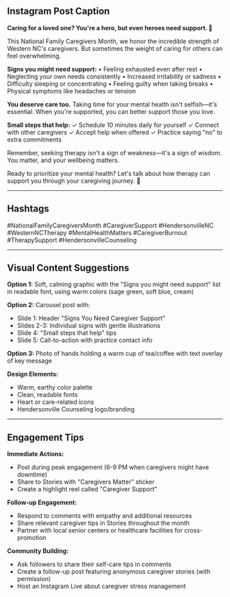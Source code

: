 ## Instagram Post Caption

**Caring for a loved one? You're a hero, but even heroes need support. 💙**

This National Family Caregivers Month, we honor the incredible strength of Western NC's caregivers. But sometimes the weight of caring for others can feel overwhelming.

**Signs you might need support:**
• Feeling exhausted even after rest
• Neglecting your own needs consistently
• Increased irritability or sadness
• Difficulty sleeping or concentrating
• Feeling guilty when taking breaks
• Physical symptoms like headaches or tension

**You deserve care too.** Taking time for your mental health isn't selfish—it's essential. When you're supported, you can better support those you love.

**Small steps that help:**
✓ Schedule 10 minutes daily for yourself
✓ Connect with other caregivers
✓ Accept help when offered
✓ Practice saying "no" to extra commitments

Remember, seeking therapy isn't a sign of weakness—it's a sign of wisdom. You matter, and your wellbeing matters.

Ready to prioritize your mental health? Let's talk about how therapy can support you through your caregiving journey. 🌟

---

## Hashtags
#NationalFamilyCaregiversMonth #CaregiverSupport #HendersonvilleNC #WesternNCTherapy #MentalHealthMatters #CaregiverBurnout #TherapySupport #HendersonvilleCounseling

---

## Visual Content Suggestions

**Option 1:** Soft, calming graphic with the "Signs you might need support" list in readable font, using warm colors (sage green, soft blue, cream)

**Option 2:** Carousel post with:
- Slide 1: Header "Signs You Need Caregiver Support"
- Slides 2-3: Individual signs with gentle illustrations
- Slide 4: "Small steps that help" tips
- Slide 5: Call-to-action with practice contact info

**Option 3:** Photo of hands holding a warm cup of tea/coffee with text overlay of key message

**Design Elements:**
- Warm, earthy color palette
- Clean, readable fonts
- Heart or care-related icons
- Hendersonville Counseling logo/branding

---

## Engagement Tips

**Immediate Actions:**
- Post during peak engagement (6-9 PM when caregivers might have downtime)
- Share to Stories with "Caregivers Matter" sticker
- Create a highlight reel called "Caregiver Support"

**Follow-up Engagement:**
- Respond to comments with empathy and additional resources
- Share relevant caregiver tips in Stories throughout the month
- Partner with local senior centers or healthcare facilities for cross-promotion

**Community Building:**
- Ask followers to share their self-care tips in comments
- Create a follow-up post featuring anonymous caregiver stories (with permission)
- Host an Instagram Live about caregiver stress management